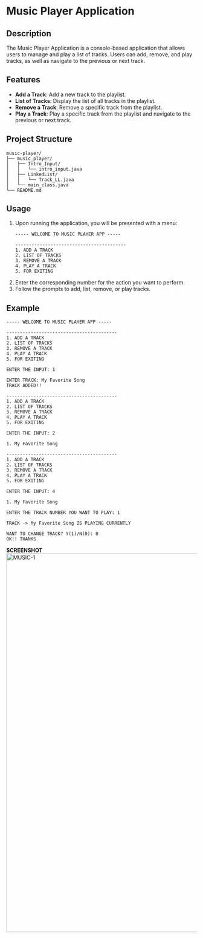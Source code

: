 
# Music Player Application

## Description
The Music Player Application is a console-based application that allows users to manage and play a list of tracks. Users can add, remove, and play tracks, as well as navigate to the previous or next track.

## Features
- **Add a Track**: Add a new track to the playlist.
- **List of Tracks**: Display the list of all tracks in the playlist.
- **Remove a Track**: Remove a specific track from the playlist.
- **Play a Track**: Play a specific track from the playlist and navigate to the previous or next track.

## Project Structure
```
music-player/
├── music_player/
│   ├── Intro_Input/
│   │   └── intro_input.java
│   ├── LinkedList/
│   │   └── Track_LL.java
│   └── main_class.java
└── README.md
```

## Usage
1. Upon running the application, you will be presented with a menu:
    ```
    ----- WELCOME TO MUSIC PLAYER APP -----
    
    -----------------------------------------
    1. ADD A TRACK
    2. LIST OF TRACKS
    3. REMOVE A TRACK
    4. PLAY A TRACK
    5. FOR EXITING
    ```
2. Enter the corresponding number for the action you want to perform.
3. Follow the prompts to add, list, remove, or play tracks.

## Example
```
----- WELCOME TO MUSIC PLAYER APP -----

-----------------------------------------
1. ADD A TRACK
2. LIST OF TRACKS
3. REMOVE A TRACK
4. PLAY A TRACK
5. FOR EXITING

ENTER THE INPUT: 1

ENTER TRACK: My Favorite Song
TRACK ADDED!!

-----------------------------------------
1. ADD A TRACK
2. LIST OF TRACKS
3. REMOVE A TRACK
4. PLAY A TRACK
5. FOR EXITING

ENTER THE INPUT: 2

1. My Favorite Song

-----------------------------------------
1. ADD A TRACK
2. LIST OF TRACKS
3. REMOVE A TRACK
4. PLAY A TRACK
5. FOR EXITING

ENTER THE INPUT: 4

1. My Favorite Song

ENTER THE TRACK NUMBER YOU WANT TO PLAY: 1

TRACK -> My Favorite Song IS PLAYING CURRENTLY

WANT TO CHANGE TRACK? Y(1)/N(0): 0
OK!! THANKS
```

**SCREENSHOT**
<img width="1001" alt="MUSIC-1" src="https://github.com/user-attachments/assets/34ecd175-3291-4077-a465-beed6f5b9ffe">
